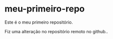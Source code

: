 # meu-primeiro-repo
Este é o meu primeiro repositório.


Fiz uma alteração no repositório remoto no github..
